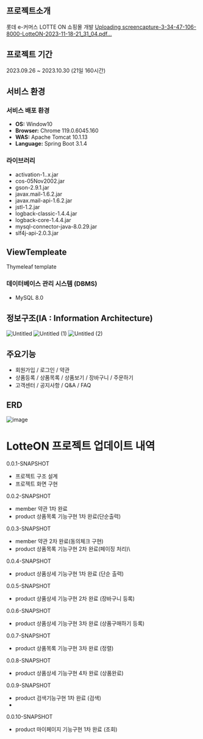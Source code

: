 ## 프로젝트소개
롯데 e-커머스 LOTTE ON 쇼핑몰 개발
[Uploading screencapture-3-34-47-106-8000-LotteON-2023-11-18-21_31_04.pdf…]()


## 프로젝트 기간
2023.09.26 ~ 2023.10.30 (21일 160시간)

## 서비스 환경

### 서비스 배포 환경
- **OS:** Window10
- **Browser:** Chrome 119.0.6045.160
- **WAS:** Apache Tomcat 10.1.13
- **Language:** Spring Boot 3.1.4

### 라이브러리
- activation-1..x.jar
- cos-05Nov2002.jar
- gson-2.9.1.jar
- javax.mail-1.6.2.jar
- javax.mail-api-1.6.2.jar
- jstl-1.2.jar
- logback-classic-1.4.4.jar
- logback-core-1.4.4.jar
- mysql-connector-java-8.0.29.jar
- slf4j-api-2.0.3.jar

## ViewTempleate
Thymeleaf template


### 데이터베이스 관리 시스템 (DBMS)
- MySQL 8.0

## 정보구조(IA : Information Architecture)
![Untitled](https://github.com/ygy7265/LottON/assets/48234811/11dc8af2-aeab-4860-9755-f8318c246fbc)
![Untitled (1)](https://github.com/ygy7265/LottON/assets/48234811/6eb5e97d-9476-43ae-bf18-dc89240f2ce2)
![Untitled (2)](https://github.com/ygy7265/LottON/assets/48234811/ba2be98c-086b-40a1-94da-3b4ebce14f53)

## 주요기능
-  회원가입 / 로그인 / 약관
-  상품등록 / 상품목록 / 상품보기 / 장바구니 / 주문하기
-  고객센터 / 공지사항 / Q&A / FAQ

## ERD
![image](https://github.com/ygy7265/LottON/assets/48234811/350fea20-05c0-40be-8363-0344c4a438c1)

# LotteON 프로젝트 업데이트 내역

0.0.1-SNAPSHOT

- 프로젝트 구조 설계
- 프로젝트 화면 구현

0.0.2-SNAPSHOT

- member 약관 1차 완료
- product 상품목록 기능구현 1차 완료(단순출력)

0.0.3-SNAPSHOT

- member 약관 2차 완료(동의체크 구현)
- product 상품목록 기능구현 2차 완료(페이징 처리)\

0.0.4-SNAPSHOT

- product 상품상세 기능구현 1차 완료 (단순 출력)

0.0.5-SNAPSHOT

- product 상품상세 기능구현 2차 완료 (장바구니 등록)

0.0.6-SNAPSHOT

- product 상품상세 기능구현 3차 완료 (상품구매하기 등록)

0.0.7-SNAPSHOT

- product 상품목록 기능구현 3차 완료 (정렬)

0.0.8-SNAPSHOT

- product 상품상세 기능구현 4차 완료 (상품완료)

0.0.9-SNAPSHOT

- product 검색기능구현 1차 완료 (검색)
- 
0.0.10-SNAPSHOT

- product 마이페이지 기능구현 1차 완료 (조회)
